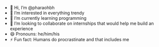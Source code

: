 - 👋 Hi, I’m @pharaohbh
- 👀 I’m interested in everything trendy
- 🌱 I’m currently learning programming
- 💞️ I’m looking to collaborate on internships that would help me build an experience
- 😄 Pronouns: he/him/his
- ⚡ Fun fact: Humans do procrastinate and that includes me


